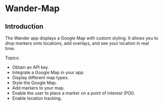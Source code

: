 # Wander-Map

Introduction
------------

The Wander app displays a Google Map with custom styling. It allows you to drop markers onto locations, add overlays, and see your location in real time.

Topics:

   - Obtain an API key.
   - Integrate a Google Map in your app.
   - Display different map types.
   - Style the Google Map.
   - Add markers to your map.
   - Enable the user to place a marker on a point of interest (POI).
   - Enable location tracking.
